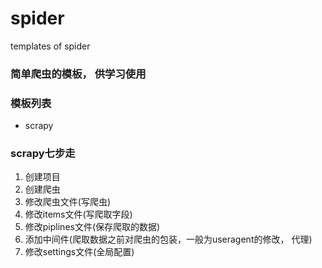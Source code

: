 # spider
templates of spider

### 简单爬虫的模板， 供学习使用

### 模板列表
- scrapy

### scrapy七步走
1. 创建项目
2. 创建爬虫
3. 修改爬虫文件(写爬虫)
4. 修改items文件(写爬取字段)
5. 修改piplines文件(保存爬取的数据)
6. 添加中间件(爬取数据之前对爬虫的包装，一般为useragent的修改， 代理)
7. 修改settings文件(全局配置)